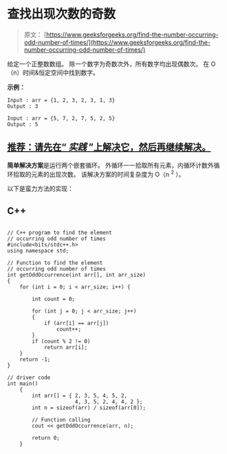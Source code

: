 # 查找出现次数的奇数

> 原文： [https://www.geeksforgeeks.org/find-the-number-occurring-odd-number-of-times/](https://www.geeksforgeeks.org/find-the-number-occurring-odd-number-of-times/)

给定一个正整数数组。 除一个数字为奇数次外，所有数字均出现偶数次。 在 O（n）时间&恒定空间中找到数字。

**示例：**

```
Input : arr = {1, 2, 3, 2, 3, 1, 3}
Output : 3

Input : arr = {5, 7, 2, 7, 5, 2, 5}
Output : 5

```

## [推荐：请先在“ ***<u>实践</u>*** ”上解决它，然后再继续解决。](https://practice.geeksforgeeks.org/problems/find-the-odd-occurence/0)

**简单解决方案**是运行两个嵌套循环。 外循环一一拾取所有元素，内循环计数外循环拾取的元素的出现次数。 该解决方案的时间复杂度为 O（n <sup>2</sup> ）。

以下是蛮力方法的实现：

## C++ 

```

// C++ program to find the element  
// occurring odd number of times 
#include<bits/stdc++.h> 
using namespace std; 

// Function to find the element  
// occurring odd number of times 
int getOddOccurrence(int arr[], int arr_size) 
{ 
    for (int i = 0; i < arr_size; i++) { 

        int count = 0; 

        for (int j = 0; j < arr_size; j++) 
        { 
            if (arr[i] == arr[j]) 
                count++; 
        } 
        if (count % 2 != 0) 
            return arr[i]; 
    } 
    return -1; 
} 

// driver code 
int main() 
    { 
        int arr[] = { 2, 3, 5, 4, 5, 2, 
                      4, 3, 5, 2, 4, 4, 2 }; 
        int n = sizeof(arr) / sizeof(arr[0]); 

        // Function calling 
        cout << getOddOccurrence(arr, n); 

        return 0; 
    } 

```